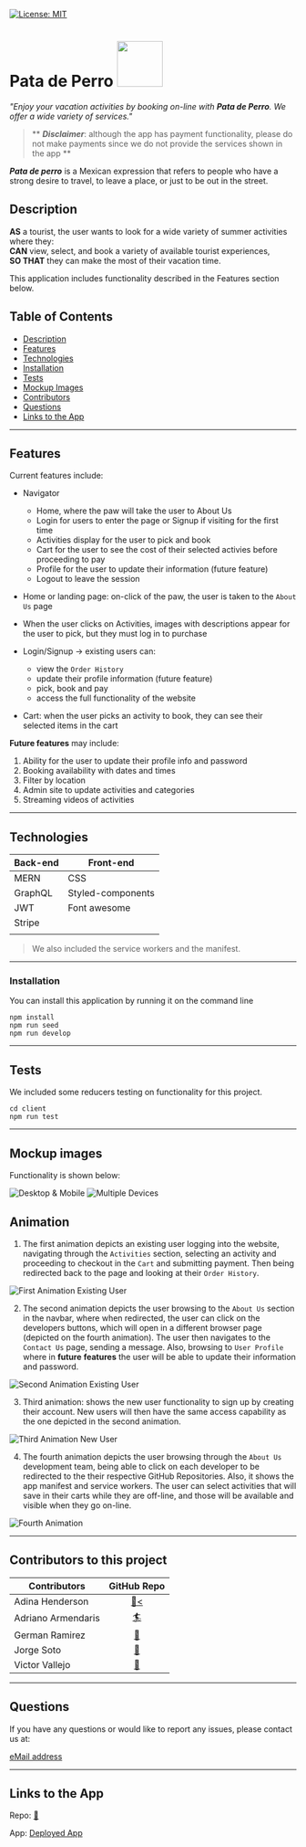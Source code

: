 
 [![License: MIT](https://img.shields.io/badge/License-MIT-yellow.svg)](https://opensource.org/licenses/MIT)


# Pata de Perro <img src="design/apple-touch-icon.png" width="80" height="80"> </img>

  *"Enjoy your vacation activities by booking on-line with *__Pata de Perro__*. We offer a wide variety of services."*
  
  >** *__Disclaimer__*: although the app has payment functionality, please do not make payments since we do not provide the services shown in the app **

  *__Pata de perro__* is a Mexican expression that refers to people who have a strong desire to travel, to leave a place, or just to be out in the street.

  ## Description
  
  __AS__ a tourist, the user wants to look for a wide variety of summer activities where they:<br>
  __CAN__ view, select, and book a variety of available tourist experiences,<br>
  __SO THAT__ they can make the most of their vacation time.
  
This application includes functionality described in the Features section below.


## Table of Contents
  - [Description](#description "Description")
  - [Features](#features "Features")
  - [Technologies](#technologies "Technologies")
  - [Installation](#installation "Installation")
  - [Tests](#tests "Tests")
  - [Mockup Images](#mockup-images "Mockup")
  - [Contributors](#contributors-to-this-project "Contributors")
  - [Questions](#questions "Questions")
  - [Links to the App](#links-to-the-app "Links to App") 


____________________

  ## Features

  Current features include:

  - Navigator
    - Home, where the paw will take the user to About Us
    - Login for users to enter the page or  Signup if visiting for the first time
    - Activities display for the user to pick and book
    - Cart for the user to see the cost of their selected activies before proceeding to pay
    - Profile for the user to update their information (future feature)
    - Logout to leave the session


  - Home or landing page: on-click of the paw, the user is taken to the `About Us` page
  
  - When the user clicks on Activities, images with descriptions appear for the user to pick, but they must log in to purchase 

  - Login/Signup -> existing users can:
      - view the `Order History`
      - update their profile information (future feature)
      - pick, book and pay
      - access the full functionality of the website  

  - Cart: when the user picks an activity to book, they can see their selected items in the cart

  __Future features__ may include:
  1. Ability for the user to update their profile info and password
  2. Booking availability with dates and times
  3. Filter by location
  4. Admin site to update activities and categories
  5. Streaming videos of activities

_______

 ## Technologies
  
  | Back-end | Front-end |
  | -------- | --------- |
  | MERN | CSS |
  | GraphQL | Styled-components |
  | JWT | Font awesome |
  | Stripe |  |
  | | |

   
> We also included the service workers and the manifest.   

_______

  ### Installation

  You can install this application by running it on the command line


```
npm install
npm run seed
npm run develop
```
_____

  ## Tests

  We included some reducers testing on functionality for this project.

  ```
  cd client
  npm run test

  ```

____

  ## Mockup images

  Functionality is shown below:   
  
  ![Desktop & Mobile](./assets/PdPmockup1.jpg)
  ![Multiple Devices](./assets/PdPmockup2.jpg)

  ## Animation
  1. The first animation depicts an existing user logging into the website, navigating through the `Activities` section, selecting an activity and proceeding to checkout in the `Cart` and submitting payment. Then being redirected back to the page and looking at their `Order History`.   

![First Animation Existing User](./assets/pata-de-perro1.gif)  

  2. The second animation depicts the user browsing to the `About Us` section in the navbar, where when redirected, the user can click on the developers buttons, which will open in a different browser page (depicted on the fourth animation). The user then navigates to the `Contact Us` page, sending a message. Also, browsing to `User Profile` where in __future__ __features__ the user will be able to update their information and password.

![Second Animation Existing User](./assets/pata-de-perro2.gif) 

  3. Third animation: shows the new user functionality to sign up by creating their account. New users will then have the same access capability as the one depicted in the second animation.

![Third Animation New User](./assets/pata-de-perro3.gif)   

  4. The fourth animation depicts the user browsing through the `About Us` development team, being able to click on each developer to be redirected to the their respective GitHub Repositories.
  Also, it shows the app manifest and service workers. The user can select activities that will save in their carts while they are off-line, and those will be available and visible when they go on-line.

![Fourth Animation](./assets/pata-de-perro4.gif)
_____

  ## Contributors to this project

  | Contributors | GitHub Repo |
  | ------------ | :-----------: |
  | Adina Henderson| [🐠<](https://github.com/adina-hc "Adina's GitHub Repo") |
  | Adriano Armendaris|[🏄](https://github.com/AdrianoArmen "Adriano's GitHub Repo") |
  | German Ramirez|[🐬](https://github.com/izaack89 "German's GitHub Repo") |
  | Jorge Soto|[🌴](https://github.com/jorgeatcabo "Jorge's GitHub Repo") |
  | Victor Vallejo|[🐚](https://github.com/vicvallejo "Victor's GitHub Repo") |

___________

  ## Questions
  If you have any questions or would like to report any issues, please contact us at:
  
  [eMail address](adinahenderson.mail@gmail.com "email-to adinahenderson.mail@gmail.com")  
  
______________________

  ## Links to the App
     
  Repo:
  [🦀](https://github.com/adina-hc/pata-de-perro "Pata de Perro GitHub")

  App:
  [Deployed App](https://shrouded-bayou-22662.herokuapp.com/ "Pata de Perro Heroku")